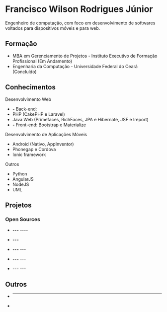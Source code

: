 # Francisco Wilson Rodrigues Júnior

Engenheiro de computação, com foco em desenvolvimento de softwares voltados para dispositivos móveis e para web.


## Formação
* MBA em Gerenciamento de Projetos - Instituto Executivo de Formação Profissional (Em Andamento)
* Engenharia da Computação - Universidade Federal do Ceará (Concluído)

## Conhecimentos
Desenvolvimento Web
* **-** Back-end:
* PHP (CakePHP e Laravel)
* Java Web (Primefaces, RichFaces, JPA e Hibernate, JSF e Ireport)
* **-** Front-end: Bootstrap e Materialize

Desenvolvimento de Aplicações Móveis
* Android (Nativo, AppInventor)
* Phonegap e Cordova
* Ionic framework

Outros
* Python
* AngularJS
* NodeJS
* UML

## Projetos

### Open Sources

* **---** ----

* **---**


* **---** ---


* **---** ---


* **---** ---

## Outros

* ----
* 

